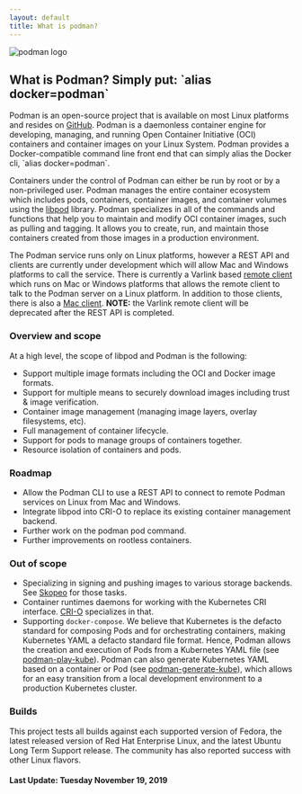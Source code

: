 ```yaml
---
layout: default
title: What is podman?
---
```

<head>
<link rel="shortcut icon" type="image/x-icon" href="/images/favicon.ico">
</head>

![podman logo](/images/podman.svg)

## What is Podman? Simply put: \`alias docker=podman\`

Podman is an open-source project that is available on most Linux platforms and resides on [GitHub](https://github.com/containers/podman). Podman is a daemonless container engine for developing, managing, and running Open Container Initiative (OCI) containers and container images on your Linux System. Podman provides a Docker-compatible command line front end that can simply alias the Docker cli, \`alias docker=podman\`.  

Containers under the control of Podman can either be run by root or by a non-privileged user. Podman manages the entire container ecosystem which includes pods, containers, container images, and container volumes using the [libpod](https://github.com/containers/podman) library. Podman specializes in all of the commands and functions that help you to maintain and modify OCI container images, such as pulling and tagging. It allows you to create, run, and maintain those containers created from those images in a production environment.  

The Podman service runs only on Linux platforms, however a REST API and clients are currently under development which will allow Mac and Windows platforms to call the service. There is currently a Varlink based [remote client](https://github.com/containers/podman/blob/master/docs/tutorials/remote_client.md) which runs on Mac or Windows platforms that allows the remote client to talk to the Podman server on a Linux platform. In addition to those clients, there is also a [Mac client](https://github.com/containers/podman/blob/master/docs/tutorials/mac_client.md). **NOTE:** the Varlink remote client will be deprecated after the REST API is completed.

### Overview and scope

At a high level, the scope of libpod and Podman is the following:

*   Support multiple image formats including the OCI and Docker image formats.
*   Support for multiple means to securely download images including trust & image verification.
*   Container image management (managing image layers, overlay filesystems, etc).
*   Full management of container lifecycle.
*   Support for pods to manage groups of containers together.
*   Resource isolation of containers and pods.

### Roadmap

*   Allow the Podman CLI to use a REST API to connect to remote Podman services on Linux from Mac and Windows.
*   Integrate libpod into CRI-O to replace its existing container management backend.
*   Further work on the podman pod command.
*   Further improvements on rootless containers.

### Out of scope

*   Specializing in signing and pushing images to various storage backends. See [Skopeo](https://github.com/containers/skopeo/) for those tasks.
*   Container runtimes daemons for working with the Kubernetes CRI interface. [CRI-O](https://github.com/kubernetes-sigs/cri-o) specializes in that.
*   Supporting `docker-compose`. We believe that Kubernetes is the defacto standard for composing Pods and for orchestrating containers, making Kubernetes YAML a defacto standard file format. Hence, Podman allows the creation and execution of Pods from a Kubernetes YAML file (see [podman-play-kube](https://github.com/containers/podman/blob/master/docs/source/markdown/podman-play-kube.1.md)). Podman can also generate Kubernetes YAML based on a container or Pod (see [podman-generate-kube](https://github.com/containers/podman/blob/master/docs/source/markdown/podman-generate-kube.1.md)), which allows for an easy transition from a local development environment to a production Kubernetes cluster.

### Builds

This project tests all builds against each supported version of Fedora, the latest released version of Red Hat Enterprise Linux, and the latest Ubuntu Long Term Support release. The community has also reported success with other Linux flavors.

#### Last Update: Tuesday November 19, 2019
